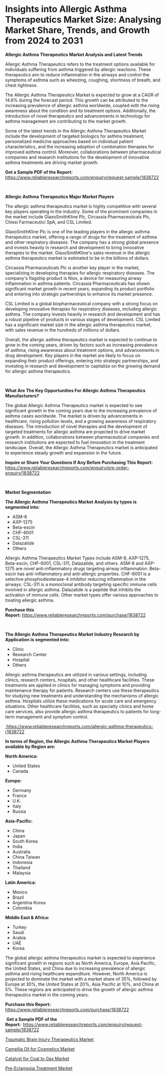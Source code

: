 <p><h1>Insights into Allergic Asthma Therapeutics Market Size: Analysing Market Share, Trends, and Growth from 2024 to 2031</h1></p><p><strong>Allergic Asthma Therapeutics Market Analysis and Latest Trends</strong></p>
<p><p>Allergic Asthma Therapeutics refers to the treatment options available for individuals suffering from asthma triggered by allergic reactions. These therapeutics aim to reduce inflammation in the airways and control the symptoms of asthma such as wheezing, coughing, shortness of breath, and chest tightness.</p><p>The Allergic Asthma Therapeutics Market is expected to grow at a CAGR of 14.6% during the forecast period. This growth can be attributed to the increasing prevalence of allergic asthma worldwide, coupled with the rising awareness about the condition and its treatment options. Additionally, the introduction of novel therapeutics and advancements in technology for asthma management are contributing to the market growth.</p><p>Some of the latest trends in the Allergic Asthma Therapeutics Market include the development of targeted biologics for asthma treatment, personalized medicine approaches based on individual patient characteristics, and the increasing adoption of combination therapies for improved asthma control. Moreover, collaborations between pharmaceutical companies and research institutions for the development of innovative asthma treatments are driving market growth.</p></p>
<p><strong>Get a Sample PDF of the Report:&nbsp;</strong> <a href="https://www.reliableresearchreports.com/enquiry/request-sample/1838722">https://www.reliableresearchreports.com/enquiry/request-sample/1838722</a></p>
<p>&nbsp;</p>
<p><strong>Allergic Asthma Therapeutics Major Market Players</strong></p>
<p><p>The allergic asthma therapeutics market is highly competitive with several key players operating in the industry. Some of the prominent companies in the market include GlaxoSmithKline Plc, Circassia Pharmaceuticals Plc, Chiesi Farmaceutici SpA, and CSL Limited. </p><p>GlaxoSmithKline Plc is one of the leading players in the allergic asthma therapeutics market, offering a range of drugs for the treatment of asthma and other respiratory diseases. The company has a strong global presence and invests heavily in research and development to bring innovative therapies to the market. GlaxoSmithKline's sales revenue in the allergic asthma therapeutics market is estimated to be in the billions of dollars.</p><p>Circassia Pharmaceuticals Plc is another key player in the market, specializing in developing therapies for allergic respiratory diseases. The company's flagship product is Niox, a device for measuring airway inflammation in asthma patients. Circassia Pharmaceuticals has shown significant market growth in recent years, expanding its product portfolio and entering into strategic partnerships to enhance its market presence.</p><p>CSL Limited is a global biopharmaceutical company with a strong focus on developing innovative therapies for respiratory diseases, including allergic asthma. The company invests heavily in research and development and has a robust pipeline of products in various stages of development. CSL Limited has a significant market size in the allergic asthma therapeutics market, with sales revenue in the hundreds of millions of dollars.</p><p>Overall, the allergic asthma therapeutics market is expected to continue to grow in the coming years, driven by factors such as increasing prevalence of asthma, rising awareness about treatment options, and advancements in drug development. Key players in the market are likely to focus on expanding their product offerings, entering into strategic partnerships, and investing in research and development to capitalize on the growing demand for allergic asthma therapeutics.</p></p>
<p>&nbsp;</p>
<p><strong>What Are The Key Opportunities For Allergic Asthma Therapeutics Manufacturers?</strong></p>
<p><p>The global Allergic Asthma Therapeutics market is expected to see significant growth in the coming years due to the increasing prevalence of asthma cases worldwide. The market is driven by advancements in healthcare, rising pollution levels, and a growing awareness of respiratory diseases. The introduction of novel therapies and the development of targeted treatments for allergic asthma are projected to drive market growth. In addition, collaborations between pharmaceutical companies and research institutions are expected to fuel innovation in the treatment landscape. Overall, the Allergic Asthma Therapeutics market is anticipated to experience steady growth and expansion in the future.</p></p>
<p><strong>Inquire or Share Your Questions If Any Before Purchasing This Report:</strong> <a href="https://www.reliableresearchreports.com/enquiry/pre-order-enquiry/1838722">https://www.reliableresearchreports.com/enquiry/pre-order-enquiry/1838722</a></p>
<p>&nbsp;</p>
<p><strong>Market Segmentation</strong></p>
<p><strong>The Allergic Asthma Therapeutics Market Analysis by types is segmented into:</strong></p>
<p><ul><li>ASM-8</li><li>AXP-1275</li><li>Beta-escin</li><li>CHF-6001</li><li>CSL-311</li><li>Dalazatide</li><li>Others</li></ul></p>
<p><p>Allergic Asthma Therapeutics Market Types include ASM-8, AXP-1275, Beta-escin, CHF-6001, CSL-311, Dalazatide, and others. ASM-8 and AXP-1275 are novel anti-inflammatory drugs targeting airway inflammation. Beta-escin has anti-inflammatory and anti-allergic properties. CHF-6001 is a selective phosphodiesterase-4 inhibitor reducing inflammation in the airways. CSL-311 is a monoclonal antibody targeting specific immune cells involved in allergic asthma. Dalazatide is a peptide that inhibits the activation of immune cells. Other market types offer various approaches to treating allergic asthma.</p></p>
<p><strong>Purchase this Report:&nbsp;</strong><a href="https://www.reliableresearchreports.com/purchase/1838722">https://www.reliableresearchreports.com/purchase/1838722</a></p>
<p>&nbsp;</p>
<p><strong>The Allergic Asthma Therapeutics Market Industry Research by Application is segmented into:</strong></p>
<p><ul><li>Clinic</li><li>Research Center</li><li>Hospital</li><li>Others</li></ul></p>
<p><p>Allergic asthma therapeutics are utilized in various settings, including clinics, research centers, hospitals, and other healthcare facilities. These treatments are applied in clinics for managing symptoms and providing maintenance therapy for patients. Research centers use these therapeutics for studying new treatments and understanding the mechanisms of allergic asthma. Hospitals utilize these medications for acute care and emergency situations. Other healthcare facilities, such as specialty clinics and home care services, also provide allergic asthma therapeutics to patients for long-term management and symptom control.</p></p>
<p><a href="https://www.reliableresearchreports.com/allergic-asthma-therapeutics-r1838722">&nbsp;https://www.reliableresearchreports.com/allergic-asthma-therapeutics-r1838722</a></p>
<p><strong>In terms of Region, the Allergic Asthma Therapeutics Market Players available by Region are:</strong></p>
<p>
    <p> <strong> North America: </strong>
        <ul>
            <li>United States</li>
            <li>Canada</li>
        </ul>
        </p> 
    <p> <strong> Europe: </strong>
        <ul>
            <li>Germany</li>
            <li>France</li>
            <li>U.K.</li>
            <li>Italy</li>
            <li>Russia</li>
        </ul>
        </p> 
    <p> <strong> Asia-Pacific: </strong>
        <ul>
            <li>China</li>
            <li>Japan</li>
            <li>South Korea</li>
            <li>India</li>
            <li>Australia</li>
            <li>China Taiwan</li>
            <li>Indonesia</li>
            <li>Thailand</li>
            <li>Malaysia</li>
        </ul>
        </p> 
    <p> <strong> Latin America: </strong>
        <ul>
            <li>Mexico</li>
            <li>Brazil</li>
            <li>Argentina Korea</li>
            <li>Colombia</li>
        </ul>
        </p> 
    <p> <strong> Middle East & Africa: </strong>
        <ul>
            <li>Turkey</li>
            <li>Saudi</li>
            <li>Arabia</li>
            <li>UAE</li>
            <li>Korea</li>
        </ul>
    </p>
    </p>
<p><p>The global allergic asthma therapeutics market is expected to experience significant growth in regions such as North America, Europe, Asia Pacific, the United States, and China due to increasing prevalence of allergic asthma and rising healthcare expenditure. However, North America is projected to dominate the market with a market share of 35%, followed by Europe at 30%, the United States at 20%, Asia Pacific at 10%, and China at 5%. These regions are anticipated to drive the growth of allergic asthma therapeutics market in the coming years.</p></p>
<p><strong>Purchase this Report: </strong><a href="https://www.reliableresearchreports.com/purchase/1838722">https://www.reliableresearchreports.com/purchase/1838722</a></p>
<p>&nbsp;<strong>Get a Sample PDF of the Report:&nbsp;&nbsp;</strong><a href="https://www.reliableresearchreports.com/enquiry/request-sample/1838722">https://www.reliableresearchreports.com/enquiry/request-sample/1838722</a></p>
<p><strong></strong></p>
<p><p><a href="https://github.com/ruddyyedelwadw/Market-Research-Report-List-2/blob/main/traumatic-brain-injury-therapeutics-market.md">Traumatic Brain Injury Therapeutics Market</a></p><p><a href="https://issuu.com/reportprime-2/docs/camellia-oil-for-cosmetics-market-size-2030.pptx">Camellia Oil for Cosmetics Market</a></p><p><a href="https://issuu.com/reportprime-2/docs/catalyst-for-coal-to-gas-market-size-2030.pptx">Catalyst for Coal to Gas Market</a></p><p><a href="https://github.com/lorenzaSchmeler/Market-Research-Report-List-1/blob/main/pre-eclampsia-treatment-market.md">Pre-Eclampsia Treatment Market</a></p></p>